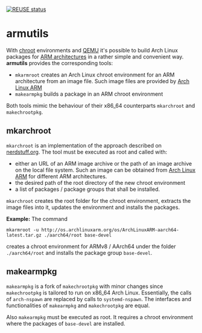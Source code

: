 [![REUSE status](https://api.reuse.software/badge/gitlab.com/mipimipi/armutils)](https://api.reuse.software/info/gitlab.com/mipimipi/armutils)
# armutils

With [chroot](https://wiki.archlinux.org/index.php/Chroot) environments and [QEMU](https://wiki.archlinux.org/index.php/QEMU) it's possible to build Arch Linux packages for [ARM architectures](https://en.wikipedia.org/wiki/ARM_architecture) in a rather simple and convenient way. **armutils** provides the corresponding tools:

* `mkarmroot` creates an Arch Linux chroot environment for an ARM architecture from an image file. Such image files are provided by [Arch Linux ARM](https://archlinuxarm.org)
* `makearmpkg` builds a package in an ARM chroot environment

Both tools mimic the behaviour of their x86_64 counterparts `mkarchroot` and `makechrootpkg`.

## mkarchroot

`mkarchroot` is an implementation of the approach described on [nerdstuff.org](https://nerdstuff.org/posts/2020/2020-003_simplest_way_to_create_an_arm_chroot/). The tool must be executed as root and called with:

* either an URL of an ARM image archive or the path of an image archive on the local file system. Such an image can be obtained from [Arch Linux ARM](https://archlinuxarm.org) for different ARM architectures.
* the desired path of the root directory of the new chroot environment
* a list of packages / package groups that shall be installed.

`mkarchroot` creates the root folder for the chroot environment, extracts the image files into it, updates the environment and installs the packages.

**Example:** The command

    mkarmroot -u http://os.archlinuxarm.org/os/ArchLinuxARM-aarch64-latest.tar.gz ./aarch64/root base-devel

creates a chroot environment for ARMv8 / AArch64 under the folder `./aarch64/root` and installs the package group `base-devel`.

## makearmpkg

`makearmpkg` is a fork of `makechrootpkg` with minor changes since `makechrootpkg` is tailored to run on x86_64 Arch Linux. Essentially, the calls of `arch-nspawn` are replaced by calls to `systemd-nspawn`. The interfaces and functionalities of `makearmpkg` and `makechrootpkg` are equal.

Also `makearmpkg` must be executed as root. It requires a chroot environment where the packages of `base-devel` are installed.
